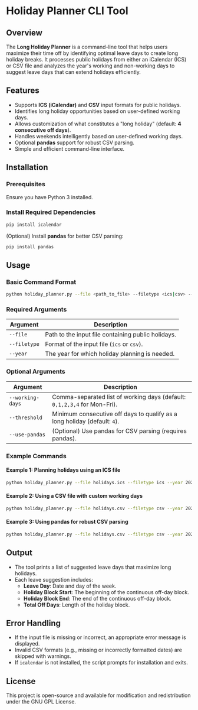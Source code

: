 # Holiday Planner CLI Tool

## Overview
The **Long Holiday Planner** is a command-line tool that helps users maximize their time off by identifying optimal leave days to create long holiday breaks. It processes public holidays from either an iCalendar (ICS) or CSV file and analyzes the year's working and non-working days to suggest leave days that can extend holidays efficiently.

## Features
- Supports **ICS (iCalendar)** and **CSV** input formats for public holidays.
- Identifies long holiday opportunities based on user-defined working days.
- Allows customization of what constitutes a "long holiday" (default: **4 consecutive off days**).
- Handles weekends intelligently based on user-defined working days.
- Optional **pandas** support for robust CSV parsing.
- Simple and efficient command-line interface.

## Installation
### Prerequisites
Ensure you have Python 3 installed.

### Install Required Dependencies
```bash
pip install icalendar
```
(Optional) Install **pandas** for better CSV parsing:
```bash
pip install pandas
```

## Usage
### Basic Command Format
```bash
python holiday_planner.py --file <path_to_file> --filetype <ics|csv> --year <year>
```

### Required Arguments
| Argument         | Description |
|-----------------|-------------|
| `--file`        | Path to the input file containing public holidays. |
| `--filetype`    | Format of the input file (`ics` or `csv`). |
| `--year`        | The year for which holiday planning is needed. |

### Optional Arguments
| Argument         | Description |
|-----------------|-------------|
| `--working-days` | Comma-separated list of working days (default: `0,1,2,3,4` for Mon-Fri). |
| `--threshold`    | Minimum consecutive off days to qualify as a long holiday (default: `4`). |
| `--use-pandas`   | (Optional) Use pandas for CSV parsing (requires pandas). |

### Example Commands
#### Example 1: Planning holidays using an ICS file
```bash
python holiday_planner.py --file holidays.ics --filetype ics --year 2025
```

#### Example 2: Using a CSV file with custom working days
```bash
python holiday_planner.py --file holidays.csv --filetype csv --year 2025 --working-days 0,1,2,3,4,5
```

#### Example 3: Using pandas for robust CSV parsing
```bash
python holiday_planner.py --file holidays.csv --filetype csv --year 2025 --use-pandas
```

## Output
- The tool prints a list of suggested leave days that maximize long holidays.
- Each leave suggestion includes:
  - **Leave Day**: Date and day of the week.
  - **Holiday Block Start**: The beginning of the continuous off-day block.
  - **Holiday Block End**: The end of the continuous off-day block.
  - **Total Off Days**: Length of the holiday block.
  
## Error Handling
- If the input file is missing or incorrect, an appropriate error message is displayed.
- Invalid CSV formats (e.g., missing or incorrectly formatted dates) are skipped with warnings.
- If `icalendar` is not installed, the script prompts for installation and exits.

## License
This project is open-source and available for modification and redistribution under the GNU GPL License.

